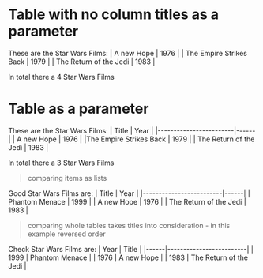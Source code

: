 # Table with no column titles as a parameter

These are the Star Wars Films:
| A new Hope              | 1976 |
| The Empire Strikes Back | 1979 |
| The Return of the Jedi  | 1983 |

In total there a 4 Star Wars Films

# Table as a parameter

These are the Star Wars Films:
| Title                  | Year |
|------------------------|------|
| A new Hope             | 1976 |
|The Empire Strikes Back | 1979 |
| The Return of the Jedi | 1983 |

In total there a 3 Star Wars Films

> comparing items as lists

Good Star Wars Films are:
| Title                   | Year |
|-------------------------|------|
| Phantom Menace          | 1999 |
| A new Hope              | 1976 |
| The Return of the Jedi  | 1983 |

> comparing whole tables takes titles into consideration - in this example reversed order

Check Star Wars Films are:
| Year | Title                   |
|------|-------------------------|
| 1999 | Phantom Menace          |
| 1976 | A new Hope              |
| 1983 | The Return of the Jedi  |

<!--OUTPUT
> **In da spec:** executed: 4, passed: 1, failed: 3

# Table with no column titles as a parameter

These are the Star Wars Films:
| A new Hope              | 1976 |
| The Empire Strikes Back | 1979 |
| The Return of the Jedi  | 1983 |

In total there a **~~4~~ [3]** Star Wars Films

# Table as a parameter

These are the Star Wars Films:
| Title                   | Year |
|-------------------------|------|
| A new Hope              | 1976 |
| The Empire Strikes Back | 1979 |
| The Return of the Jedi  | 1983 |

In total there a **3** Star Wars Films

> comparing items as lists

**~~Good Star Wars Films are:~~**
|   | Title                       | Year         |
|---|-----------------------------|--------------|
| ✓ | A new Hope                  | 1976         |
| ✓ | The Return of the Jedi      | 1983         |
| – | **~~Phantom Menace~~**      | **~~1999~~** |
| + | **The Empire Strikes Back** | **1979**     |

> comparing whole tables takes titles into consideration - in this example reversed order

**~~Check Star Wars Films are:~~**
|   | Year         | Title                       |
|---|--------------|-----------------------------|
| ✓ | 1976         | A new Hope                  |
| ✓ | 1983         | The Return of the Jedi      |
| – | **~~1999~~** | **~~Phantom Menace~~**      |
| + | **1979**     | **The Empire Strikes Back** |

-->
